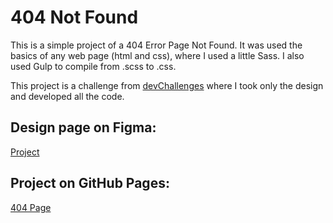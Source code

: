 # 404 Not Found

This is a simple project of a 404 Error Page Not Found. It was used the basics of any web page (html and css), where I used a little Sass. I also used Gulp to compile from .scss to .css.

This project is a challenge from <a target="_blank" href="https://devchallenges.io/">devChallenges</a> where I took only the design and developed all the code.

## Design page on Figma:

<a target="_blank" href="https://www.figma.com/file/QeKWLNhB13zDjJzqR22TKE/404-page-challenge?node-id=1%3A4">Project</a>

## Project on GitHub Pages:

<a target="_blank" href="https://araujowebdev.github.io/404-Not-Found/">404 Page</a>
